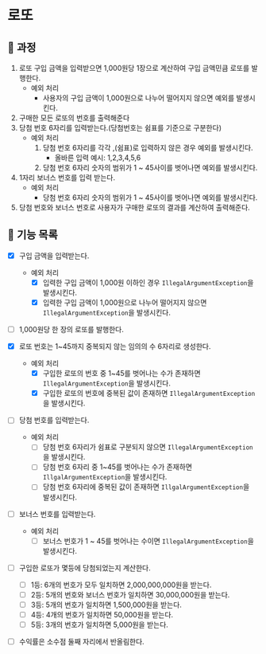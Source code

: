 # 로또

## <font style="vertical-align: inherit;"><font style="vertical-align: inherit;">🚀</font></font> 과정

1. 로또 구입 금액을 입력받으면 1,000원당 1장으로 계산하여 구입 금액민큼 로또를 발행한다.
    - 예외 처리
        - 사용자의 구입 금액이 1,000원으로 나누어 떨어지지 않으면 예외를 발생시킨다.
2. 구매한 모든 로또의 번호를 출력해준다
3. 당첨 번호 6자리를 입력받는다.(당첨번호는 쉼표를 기준으로 구분한다)
    - 예외 처리
        1. 당첨 번호 6자리를 각각 ,(쉼표)로 입력하지 않은 경우 예외를 발생시킨다.
            - 올바른 입력 예시: 1,2,3,4,5,6
        2. 당첨 번호 6자리 숫자의 범위가 1 ~ 45사이를 벗어나면 예외를 발생시킨다.
4. 1자리 보너스 번호를 입력 받는다.
    - 예외 처리
        - 당첨 번호 6자리 숫자의 범위가 1 ~ 45사이를 벗어나면 예외를 발생시킨다.
5. 당첨 번호와 보너스 번호로 사용자가 구매한 로또의 결과를 계산하여 출력해준다.


## <font style="vertical-align: inherit;"><font style="vertical-align: inherit;">🔨</font></font> 기능 목록

- [x] 구입 금액을 입력받는다.
  - 예외 처리
    - [x] 입력한 구입 금액이 1,000원 이하인 경우 `IllegalArgumentException`을 발생시킨다.
    - [x] 입력한 구입 금액이 1,000원으로 나누어 떨어지지 않으면 `IllegalArgumentException`을 발생시킨다.

- [ ] 1,000원당 한 장의 로또를 발행한다.

- [x] 로또 번호는 1~45까지 중복되지 않는 임의의 수 6자리로 생성한다.
  - 예외 처리
    - [x] 구입한 로또의 번호 중 1~45를 벗어나는 수가 존재하면 `IllegalArgumentException`을 발생시킨다.
    - [x] 구입한 로또의 번호에 중복된 값이 존재하면 `IllegalArgumentException`을 발생시킨다.

- [ ] 당첨 번호를 입력받는다.
  - 예외 처리
    - [ ] 당첨 번호 6자리가 쉼표로 구분되지 않으면 `IllegalArgumentException`을 발생시킨다.
    - [ ] 당첨 번호 6자리 중 1~45를 벗어나는 수가 존재하면 `IllgalArgumentException`을 발생시킨다.
    - [ ] 당첨 번호 6자리에 중복된 값이 존재하면 `IllgalArgumentException`을 발생시킨다.

- [ ] 보너스 번호를 입력받는다.
  - 예외 처리
    - [ ] 보너스 번호가 1 ~ 45를 벗어나는 수이면 `IllegalArgumentException`을 발생시킨다.

- [ ] 구입한 로또가 몇등에 당첨되었는지 계산한다.
    - [ ] 1등: 6개의 번호가 모두 일치하면 2,000,000,000원을 받는다.
    - [ ] 2등: 5개의 번호와 보너스 번호가 일치하면 30,000,000원을 받는다.
    - [ ] 3등: 5개의 번호가 일치하면 1,500,000원을 받는다.
    - [ ] 4등: 4개의 번호가 일치하면 50,000원을 받는다.
    - [ ] 5등: 3개의 번호가 일치하면 5,000원을 받는다.

- [ ] 수익률은 소수점 둘째 자리에서 반올림한다.
